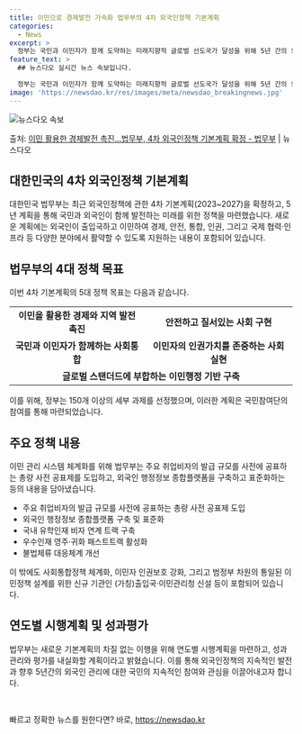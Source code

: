 ```yaml
---
title: 이민으로 경제발전 가속화 법무부의 4차 외국인정책 기본계획
categories:
  - News
excerpt: >
  정부는 국민과 이민자가 함께 도약하는 미래지향적 글로벌 선도국가 달성을 위해 5년 간의 외국인정책 설계도를 …
feature_text: >
  ## 뉴스다오 실시간 뉴스 속보입니다.

  정부는 국민과 이민자가 함께 도약하는 미래지향적 글로벌 선도국가 달성을 위해 5년 간의 외국인정책 설계도를 …
image: 'https://newsdao.kr/res/images/meta/newsdao_breakingnews.jpg'
---
```


![뉴스다오 속보](https://newsdao.kr/res/images/meta/newsdao_breakingnews.jpg)

<p>출처: <a href="https://newsdao.kr/2905" rel="dofollow">이민 활용한 경제발전 촉진…법무부, 4차 외국인정책 기본계획 확정 - 법무부</a> | 뉴스다오</p>

<h2 data-ke-size="size26">대한민국의 4차 외국인정책 기본계획</h2>
<p data-ke-size="size16">대한민국 법무부는 최근 외국인정책에 관한 4차 기본계획(2023~2027)을 확정하고, 5년 계획을 통해 국민과 외국인이 함께 발전하는 미래를 위한 정책을 마련했습니다. 새로운 계획에는 외국인이 출입국하고 이민하여 경제, 안전, 통합, 인권, 그리고 국제 협력·인프라 등 다양한 분야에서 활약할 수 있도록 지원하는 내용이 포함되어 있습니다.</p>

<h2 data-ke-size="size24">법무부의 4대 정책 목표</h2>
<p data-ke-size="size16">이번 4차 기본계획의 5대 정책 목표는 다음과 같습니다.</p>

<table>
	<tr>
		<td style="text-align: center; height: 17px;"><b>이민을 활용한 경제와 지역 발전 촉진</b></td>
		<td style="text-align: center; height: 17px;"><b>안전하고 질서있는 사회 구현</b></td>
	</tr>
	<tr>
		<td style="text-align: center; height: 17px;"><b>국민과 이민자가 함께하는 사회통합</b></td>
		<td style="text-align: center; height: 17px;"><b>이민자의 인권가치를 존중하는 사회 실현</b></td>
	</tr>
	<tr>
		<td colspan="2" style="text-align: center; height: 17px;"><b>글로벌 스탠더드에 부합하는 이민행정 기반 구축</b></td>
	</tr>
</table>

<p data-ke-size="size16">이를 위해, 정부는 150개 이상의 세부 과제를 선정했으며, 이러한 계획은 국민참여단의 참여를 통해 마련되었습니다.</p>

<h2 data-ke-size="size24">주요 정책 내용</h2>
<p data-ke-size="size16">이민 관리 시스템 체계화를 위해 법무부는 주요 취업비자의 발급 규모를 사전에 공표하는 총량 사전 공표제를 도입하고, 외국인 행정정보 종합플랫폼을 구축하고 표준화하는 등의 내용을 담아냈습니다.</p>
<ul>
	<li>주요 취업비자의 발급 규모를 사전에 공표하는 총량 사전 공표제 도입</li>
	<li>외국인 행정정보 종합플랫폼 구축 및 표준화</li>
	<li>국내 유학인재 비자 연계 트랙 구축</li>
	<li>우수인재 영주·귀화 패스트트랙 활성화</li>
	<li>불법체류 대응체계 개선</li>
</ul>
<p data-ke-size="size16">이 밖에도 사회통합정책 체계화, 이민자 인권보호 강화, 그리고 범정부 차원의 통일된 이민정책 설계를 위한 신규 기관인 (가칭)출입국·이민관리청 신설 등이 포함되어 있습니다.</p>

<h2 data-ke-size="size24">연도별 시행계획 및 성과평가</h2>
<p data-ke-size="size16">법무부는 새로운 기본계획의 차질 없는 이행을 위해 연도별 시행계획을 마련하고, 성과 관리와 평가를 내실화할 계획이라고 밝혔습니다. 이를 통해 외국인정책의 지속적인 발전과 향후 5년간의 외국인 관리에 대한 국민의 지속적인 참여와 관심을 이끌어내고자 합니다.</p>
<p data-ke-size="size16">&nbsp;</p> 

빠르고 정확한 뉴스를 원한다면? 바로, <a href="https://newsdao.kr" rel="dofollow">https://newsdao.kr</a>


    
